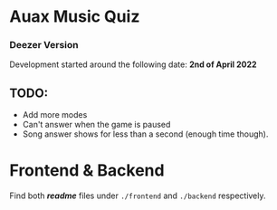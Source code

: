 # Auax Music Quiz

### Deezer Version

Development started around the following date: **2nd of April 2022**

## TODO:

* Add more modes
* Can't answer when the game is paused
* Song answer shows for less than a second (enough time though).

# Frontend & Backend

Find both ***readme*** files under `./frontend` and `./backend` respectively.